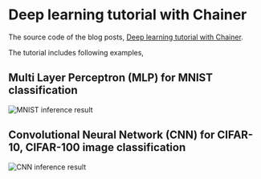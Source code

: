 # Deep learning tutorial with Chainer

The source code of the blog posts,
[Deep learning tutorial with Chainer](http://corochann.com/deep-learning-tutorial-with-chainer).

The tutorial includes following examples,

## Multi Layer Perceptron (MLP) for MNIST classification
![MNIST inference result](https://github.com/corochann/chainer-hands-on-tutorial/blob/master/src/mnist/inference.png)

## Convolutional Neural Network (CNN) for CIFAR-10, CIFAR-100 image classification
![CNN inference result](https://github.com/corochann/chainer-hands-on-tutorial/blob/master/src/cnn/images/cifar10_predict.png)

